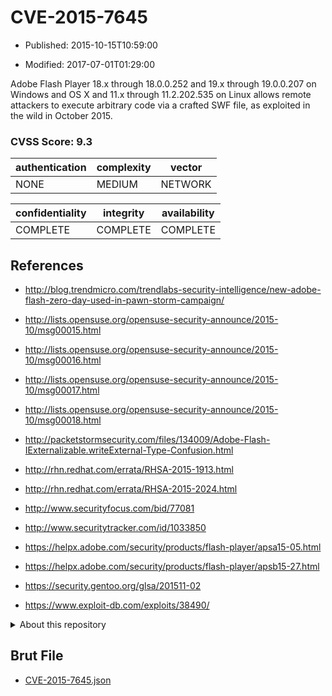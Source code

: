 # CVE-2015-7645

- Published: 2015-10-15T10:59:00

- Modified: 2017-07-01T01:29:00

Adobe Flash Player 18.x through 18.0.0.252 and 19.x through 19.0.0.207 on Windows and OS X and 11.x through 11.2.202.535 on Linux allows remote attackers to execute arbitrary code via a crafted SWF file, as exploited in the wild in October 2015.

### CVSS Score: **9.3**

| authentication | complexity | vector |
| --- | --- | --- |
| NONE | MEDIUM | NETWORK |

| confidentiality | integrity | availability |
| --- | --- | --- |
| COMPLETE | COMPLETE | COMPLETE |

## References

* http://blog.trendmicro.com/trendlabs-security-intelligence/new-adobe-flash-zero-day-used-in-pawn-storm-campaign/

* http://lists.opensuse.org/opensuse-security-announce/2015-10/msg00015.html

* http://lists.opensuse.org/opensuse-security-announce/2015-10/msg00016.html

* http://lists.opensuse.org/opensuse-security-announce/2015-10/msg00017.html

* http://lists.opensuse.org/opensuse-security-announce/2015-10/msg00018.html

* http://packetstormsecurity.com/files/134009/Adobe-Flash-IExternalizable.writeExternal-Type-Confusion.html

* http://rhn.redhat.com/errata/RHSA-2015-1913.html

* http://rhn.redhat.com/errata/RHSA-2015-2024.html

* http://www.securityfocus.com/bid/77081

* http://www.securitytracker.com/id/1033850

* https://helpx.adobe.com/security/products/flash-player/apsa15-05.html

* https://helpx.adobe.com/security/products/flash-player/apsb15-27.html

* https://security.gentoo.org/glsa/201511-02

* https://www.exploit-db.com/exploits/38490/

<details>
<summary>About this repository</summary> 

  This repository is part of the project [Live Hack CVE](https://github.com/Live-Hack-CVE). Main website can be found [www.live-hack.org](https://www.live-hack.org) 
  
  Made by [Sn0wAlice](https://github.com/Sn0wAlice) for the people that care about security and need to have a feed of the latest CVEs. Hope you enjoy it, don't forget to star the repo and follow me on [Twitter](https://twitter.com/Sn0wAlice) and [Github](https://github.com/Sn0wAlice). And that is my [personnal website](https://www.alice-snow.me/)

  - [Home Page](https://github.com/Live-Hack-CVE)
  - [Framework](https://github.com/Live-Hack-CVE/cve-framework)
  - [CVE database](https://github.com/Live-Hack-CVE/full_database)
  - [Changelog](https://github.com/Live-Hack-CVE/Changelog)
</details>

## Brut File

* [CVE-2015-7645.json](https://raw.githubusercontent.com/Live-Hack-CVE/full_database/main/cves/2015/CVE-2015-7645.json)

